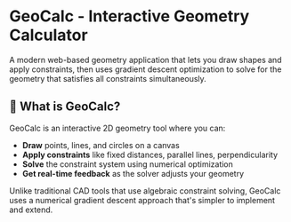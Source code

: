 # GeoCalc - Interactive Geometry Calculator

A modern web-based geometry application that lets you draw shapes and apply constraints, then uses gradient descent optimization to solve for the geometry that satisfies all constraints simultaneously.

## 🎯 What is GeoCalc?

GeoCalc is an interactive 2D geometry tool where you can:
- **Draw** points, lines, and circles on a canvas
- **Apply constraints** like fixed distances, parallel lines, perpendicularity
- **Solve** the constraint system using numerical optimization
- **Get real-time feedback** as the solver adjusts your geometry

Unlike traditional CAD tools that use algebraic constraint solving, GeoCalc uses a numerical gradient descent approach that's simpler to implement and extend.
